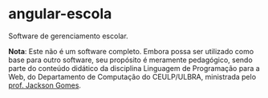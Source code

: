 # angular-escola

Software de gerenciamento escolar. 

**Nota**: Este não é um software completo. Embora possa ser utilizado como base para outro software, seu propósito é meramente pedagógico, sendo parte do conteúdo didático da disciplina Linguagem de Programação para a Web, do Departamento de Computação do CEULP/ULBRA, ministrada pelo [prof. Jackson Gomes](mailto:jgomes@ceulp.edu.br).
